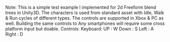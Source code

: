 Note:
This is a simple test example I implemented for 2d Freeform blend trees in Unity3D. 
The characters is used from standard asset with Idle, Walk & Run cycles of different types.
The controls are supported in Xbox & PC as well. Building the same controls to Any smartphones will require some cross platform input but doable.
Controls:
Keyboard:
	UP		:	W
	Down	:	S
	Left	:	A
	Right	:	D
